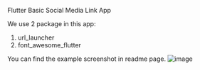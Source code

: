 Flutter Basic Social Media Link App 

We use 2 package in this app:
1) url_launcher
2) font_awesome_flutter

You can find the example screenshot in readme page.
![image](https://github.com/janberkaltay/Flutter-Basic-Link-App/assets/99503700/697eb204-ea4a-4e05-9628-2bf9743fa089)
